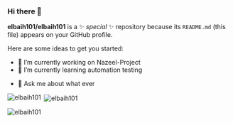 ### Hi there 👋


**elbaih101/elbaih101** is a ✨ _special_ ✨ repository because its `README.md` (this file) appears on your GitHub profile.

Here are some ideas to get you started:

- 🔭 I’m currently working on Nazeel-Project
- 🌱 I’m currently learning automation testing
<!--- 👯 I’m looking to collaborate on ...-->
<!-- - 🤔 I’m looking for help with ... -->
- 💬 Ask me about what ever
<!-- - 📫 How to reach me: ...
- 😄 Pronouns: ...
- ⚡ Fun fact: ...-->

<p><img align="left" src="https://github-readme-stats.vercel.app/api/top-langs?username=elbaih101&show_icons=true&locale=en&layout=compact" alt="elbaih101" /></p>

<p>&nbsp;<img align="center" src="https://github-readme-stats.vercel.app/api?username=elbaih101&show_icons=true&locale=en" alt="elbaih101" /></p>

<p><img align="center" src="https://github-readme-streak-stats.herokuapp.com/?user=elbaih101&" alt="elbaih101" /></p>
